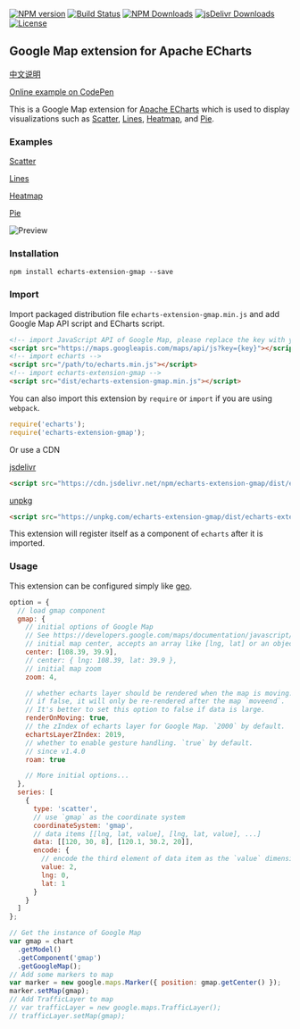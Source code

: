 [![NPM version](https://img.shields.io/npm/v/echarts-extension-gmap.svg?style=flat)](https://www.npmjs.org/package/echarts-extension-gmap)
[![Build Status](https://github.com/plainheart/echarts-extension-gmap/actions/workflows/build.yml/badge.svg)](https://github.com/plainheart/echarts-extension-gmap/actions/workflows/build.yml)
[![NPM Downloads](https://img.shields.io/npm/dm/echarts-extension-gmap.svg)](https://npmcharts.com/compare/echarts-extension-gmap?minimal=true)
[![jsDelivr Downloads](https://data.jsdelivr.com/v1/package/npm/echarts-extension-gmap/badge?style=rounded)](https://www.jsdelivr.com/package/npm/echarts-extension-gmap)
[![License](https://img.shields.io/npm/l/echarts-extension-gmap.svg)](https://github.com/plainheart/echarts-extension-gmap/blob/master/LICENSE)

## Google Map extension for Apache ECharts

[中文说明](https://github.com/plainheart/echarts-extension-gmap/blob/master/README.zh-CN.md)

[Online example on CodePen](https://codepen.io/plainheart/pen/VweLGbR)

This is a Google Map extension for [Apache ECharts](https://echarts.apache.org/en/index.html) which is used to display visualizations such as [Scatter](https://echarts.apache.org/en/option.html#series-scatter), [Lines](https://echarts.apache.org/en/option.html#series-lines), [Heatmap](https://echarts.apache.org/en/option.html#series-heatmap), and [Pie](https://echarts.apache.org/en/option.html#series-pie).

### Examples

[Scatter](https://github.com/plainheart/echarts-extension-gmap/tree/master/examples/scatter.html)

[Lines](https://github.com/plainheart/echarts-extension-gmap/tree/master/examples/lines.html)

[Heatmap](https://github.com/plainheart/echarts-extension-gmap/tree/master/examples/heatmap.html)

[Pie](https://github.com/plainheart/echarts-extension-gmap/tree/master/examples/pie.html)

![Preview](https://user-images.githubusercontent.com/26999792/202892350-5a7df14e-18ea-4f98-9a62-f55d29ad9a49.png)

### Installation

```shell
npm install echarts-extension-gmap --save
```

### Import

Import packaged distribution file `echarts-extension-gmap.min.js` and add Google Map API script and ECharts script.

```html
<!-- import JavaScript API of Google Map, please replace the key with your own key -->
<script src="https://maps.googleapis.com/maps/api/js?key={key}"></script>
<!-- import echarts -->
<script src="/path/to/echarts.min.js"></script>
<!-- import echarts-extension-gmap -->
<script src="dist/echarts-extension-gmap.min.js"></script>
```

You can also import this extension by `require` or `import` if you are using `webpack`.

```js
require('echarts');
require('echarts-extension-gmap');
```

Or use a CDN

[jsdelivr](https://www.jsdelivr.com/)

```html
<script src="https://cdn.jsdelivr.net/npm/echarts-extension-gmap/dist/echarts-extension-gmap.min.js"></script>
```

[unpkg](https://unpkg.com/)

```html
<script src="https://unpkg.com/echarts-extension-gmap/dist/echarts-extension-gmap.min.js"></script>
```

This extension will register itself as a component of `echarts` after it is imported.

### Usage

This extension can be configured simply like [geo](https://echarts.apache.org/en/option.html#geo).

```js
option = {
  // load gmap component
  gmap: {
    // initial options of Google Map
    // See https://developers.google.com/maps/documentation/javascript/reference/map#MapOptions for details
    // initial map center, accepts an array like [lng, lat] or an object like { lng, lat }
    center: [108.39, 39.9],
    // center: { lng: 108.39, lat: 39.9 },
    // initial map zoom
    zoom: 4,

    // whether echarts layer should be rendered when the map is moving. `true` by default.
    // if false, it will only be re-rendered after the map `moveend`.
    // It's better to set this option to false if data is large.
    renderOnMoving: true,
    // the zIndex of echarts layer for Google Map. `2000` by default.
    echartsLayerZIndex: 2019,
    // whether to enable gesture handling. `true` by default.
    // since v1.4.0
    roam: true

    // More initial options...
  },
  series: [
    {
      type: 'scatter',
      // use `gmap` as the coordinate system
      coordinateSystem: 'gmap',
      // data items [[lng, lat, value], [lng, lat, value], ...]
      data: [[120, 30, 8], [120.1, 30.2, 20]],
      encode: {
        // encode the third element of data item as the `value` dimension
        value: 2,
        lng: 0,
        lat: 1
      }
    }
  ]
};

// Get the instance of Google Map
var gmap = chart
  .getModel()
  .getComponent('gmap')
  .getGoogleMap();
// Add some markers to map
var marker = new google.maps.Marker({ position: gmap.getCenter() });
marker.setMap(gmap);
// Add TrafficLayer to map
// var trafficLayer = new google.maps.TrafficLayer();
// trafficLayer.setMap(gmap);
```
